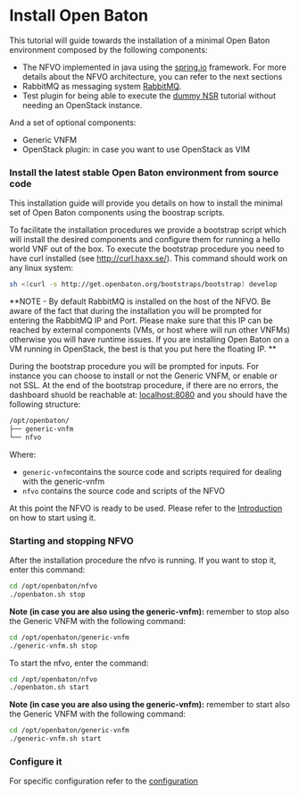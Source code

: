 # Install Open Baton

This tutorial will guide towards the installation of a minimal Open Baton environment composed by the following components: 

* The NFVO implemented in java using the [spring.io][spring] framework. For more details about the NFVO architecture, you can refer to the next sections
* RabbitMQ as messaging system [RabbitMQ][reference-to-rabbit-site].
* Test plugin for being able to execute the [dummy NSR][dummy-NSR] tutorial without needing an OpenStack instance. 

And a set of optional components: 

* Generic VNFM
* OpenStack plugin: in case you want to use OpenStack as VIM

### Install the latest stable Open Baton environment from source code

This installation guide will provide you details on how to install the minimal set of Open Baton components using the boostrap scripts.

To facilitate the installation procedures we provide a bootstrap script which will install the desired components and configure them for running a hello world VNF out of the box. To execute the bootstrap procedure you need to have curl installed (see http://curl.haxx.se/). This command should work on any linux system: 

```bash
sh <(curl -s http://get.openbaton.org/bootstraps/bootstrap) develop
```


**NOTE - By default RabbitMQ is installed on the host of the NFVO. Be aware of the fact that during the installation you will be prompted for entering the RabbitMQ IP and Port. Please make sure that this IP can be
  reached by external components (VMs, or host where will run other VNFMs) otherwise you will have runtime issues. If you are installing Open Baton on a VM running in OpenStack, the best is that you put here
  the floating IP. **
 

During the bootstrap procedure you will be prompted for inputs. For instance you can choose to install or not the Generic VNFM, or enable or not SSL. 
At the end of the bootstrap procedure, if there are no errors, the dashboard shuold be reachable at: [localhost:8080] and you should have the following structure:
```bash
/opt/openbaton/
├── generic-vnfm
└── nfvo
```

Where:

* `generic-vnfm`contains the source code and scripts required for dealing with the generic-vnfm  
* `nfvo` contains the source code and scripts of the NFVO

At this point the NFVO is ready to be used. Please refer to the [Introduction][use-openbaton] on how to start using it.

### Starting and stopping NFVO

After the installation procedure the nfvo is running. If you want to stop it, enter this command:
```bash
cd /opt/openbaton/nfvo
./openbaton.sh stop
```

**Note (in case you are also using the generic-vnfm):** remember to stop also the Generic VNFM with the following command:
```bash
cd /opt/openbaton/generic-vnfm
./generic-vnfm.sh stop
```
To start the nfvo, enter the command:
```bash
cd /opt/openbaton/nfvo
./openbaton.sh start
```
**Note (in case you are also using the generic-vnfm):** remember to start also the Generic VNFM with the following command:
```bash
cd /opt/openbaton/generic-vnfm
./generic-vnfm.sh start
```



### Configure it

For specific configuration refer to the [configuration]


[configuration]:nfvo-configuration
[spring]:https://spring.io
[localhost:8080]:http://localhost:8080/
[dummy-NSR]:dummy-NSR.md
[vim_plugin_doc]:vim-plugin
[use-openbaton]:use.md
[reference-to-rabbit-site]:https://www.rabbitmq.com/
[zabbix-server-configuration]:zabbix-server-configuration.md

<!---
Script for open external links in a new tab
-->
<script type="text/javascript" charset="utf-8">
      // Creating custom :external selector
      $.expr[':'].external = function(obj){
          return !obj.href.match(/^mailto\:/)
                  && (obj.hostname != location.hostname);
      };
      $(function(){
        $('a:external').addClass('external');
        $(".external").attr('target','_blank');
      })
</script>
